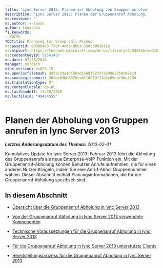 ```yaml
---
title: 'Lync Server 2013: Planen der Abholung von Gruppen anrufen'
description: 'Lync Server 2013: Planen der Gruppenanruf Abholung.'
ms.reviewer: ''
ms.author: v-lanac
author: lanachin
f1.keywords:
- NOCSH
TOCTitle: Planning for Group Call Pickup
ms:assetid: 6d306466-778f-4c6a-9b6a-35dcd0d1811e
ms:mtpsurl: https://technet.microsoft.com/en-us/library/JJ945636(v=OCS.15)
ms:contentKeyID: 51541487
ms.date: 07/23/2014
manager: serdars
mtps_version: v=OCS.15
ms.openlocfilehash: ddf2c2da1d150ad1e69f5271fa09d6c25dc08e19
ms.sourcegitcommit: 36fee89bb887bea4f18b19f17a8c69daf5bc423d
ms.translationtype: MT
ms.contentlocale: de-DE
ms.lasthandoff: 11/26/2020
ms.locfileid: "49424555"
---
```

# <a name="planning-for-group-call-pickup-in-lync-server-2013"></a>Planen der Abholung von Gruppen anrufen in lync Server 2013

<div data-xmlns="http://www.w3.org/1999/xhtml">

<div class="topic" data-xmlns="http://www.w3.org/1999/xhtml" data-msxsl="urn:schemas-microsoft-com:xslt" data-cs="https://msdn.microsoft.com/">

<div data-asp="https://msdn2.microsoft.com/asp">



</div>

<div id="mainSection">

<div id="mainBody">

<span> </span>

_**Letztes Änderungsdatum des Themas:** 2013-02-01_

Kumulatives Update für lync Server 2013: Februar 2013 führt die Abholung des Gruppenanrufs als neue Enterprise-VoIP-Funktion ein. Mit der Gruppenanruf-Abholung können Benutzer Anrufe aufnehmen, die für einen anderen Nutzer Klingeln, indem Sie eine Anruf-Abhol Gruppennummer wählen. Dieser Abschnitt enthält Planungsinformationen, die für die Gruppenanruf Abholung spezifisch sind.

<div>

## <a name="in-this-section"></a>In diesem Abschnitt

  - [Übersicht über die Gruppenanruf Abholung in lync Server 2013](lync-server-2013-overview-of-group-call-pickup.md)

  - [Von der Gruppenanruf Abholung in lync Server 2013 verwendete Komponenten](lync-server-2013-components-used-by-group-call-pickup.md)

  - [Technische Voraussetzungen für die Gruppenanruf Abholung in lync Server 2013](lync-server-2013-technical-requirements-for-group-call-pickup.md)

  - [Für die Gruppenanruf Abholung in lync Server 2013 unterstützte Clients](lync-server-2013-clients-supported-for-group-call-pickup.md)

  - [Bereitstellungsprozess für die Gruppenanruf Abholung in lync Server 2013](lync-server-2013-deployment-process-for-group-call-pickup.md)

</div>

</div>

<span> </span>

</div>

</div>

</div>

